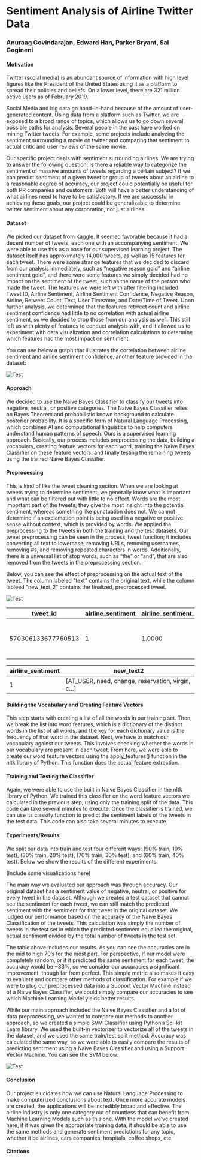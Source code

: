 # Sentiment Analysis of Airline Twitter Data

### Anuraag Govindarajan, Edward Han, Parker Bryant, Sai Gogineni

#### Motivation

Twitter (social media) is an abundant source of information with high level figures like the President of the United States using it as a platform to spread their policies and beliefs. On a lower level, there are 321 million active users as of February 2019.

Social Media and big data go hand-in-hand because of the amount of user-generated content. Using data from a platform such as Twitter, we are exposed to a broad range of topics, which allows us to go down several possible paths for analysis. Several people in the past have worked on mining Twitter tweets. For example, some projects include analyzing the sentiment surrounding a movie on twitter and comparing that sentiment to actual critic and user reviews of the same movie.

Our specific project deals with sentiment surrounding airlines. We are trying to answer the following question: Is there a reliable way to categorize the sentiment of massive amounts of tweets regarding a certain subject? If we can predict sentiment of a given tweet or group of tweets about an airline to a reasonable degree of accuracy, our project could potentially be useful for both PR companies and customers. Both will have a better understanding of what airlines need to have to be satisfactory. If we are successful in achieving these goals, our project could be generalizable to determine twitter sentiment about any corporation, not just airlines.

#### Dataset

We picked our dataset from Kaggle. It seemed favorable because it had a decent number of tweets, each one with an accompanying sentiment. We were able to use this as a base for our supervised learning project. The dataset itself has approximately 14,000 tweets, as well as 15 features for each tweet. There were some strange features that we decided to discard from our analysis immediately, such as “negative reason gold” and “airline sentiment gold”, and there were some features we simply decided had no impact on the sentiment of the tweet, such as the name of the person who made the tweet. The features we were left with after filtering included Tweet ID, Airline Sentiment, Airline Sentiment Confidence, Negative Reason, Airline, Retweet Count, Text, User Timezone, and Date/Time of Tweet. Upon further analysis, we determined that the features retweet count and airline sentiment confidence had little to no correlation with actual airline sentiment, so we decided to drop those from our analysis as well. This still left us with plenty of features to conduct analysis with, and it allowed us to experiment with data visualization and correlation calculations to determine which features had the most impact on sentiment.

You can see below a graph that illustrates the correlation between airline sentiment and airline sentiment confidence, another feature provided in the dataset:

![Test](Images/samplecorr.png)

#### Approach

We decided to use the Naive Bayes Classifier to classify our tweets into negative, neutral, or positive categories. The Naive Bayes Classifier relies on Bayes Theorem and probabilistic known background to calculate posterior probability. It is a specific form of Natural Language Processing, which combines AI and computational linguistics to help computers understand human patterns of speech. Ours is a supervised learning approach. Basically, our process includes preprocessing the data, building a vocabulary, creating feature vectors for each word, training the Naive Bayes Classifier on these feature vectors, and finally testing the remaining tweets using the trained Naive Bayes Classifier.

#### Preprocessing

This is kind of like the tweet cleaning section. When we are looking at tweets trying to determine sentiment, we generally know what is important and what can be filtered out with little to no effect. Words are the most important part of the tweets; they give the most insight into the potential sentiment, whereas something like punctuation does not. We cannot determine if an exclamation point is being used in a negative or positive sense without context, which is provided by words. We applied the preprocessing to the tweets in both the training and the test datasets. Our tweet preprocessing can be seen in the process_tweet function; it includes converting all text to lowercase, removing URLs, removing usernames, removing #s, and removing repeated characters in words. Additionally, there is a universal list of stop words, such as “the” or “and”, that are also removed from the tweets in the preprocessing section.

Below, you can see the effect of preprocessing on the actual text of the tweet. The column labeled "text" contains the original text, while the column lableed "new_text_2" contains the finalized, preprocessed tweet.


![Test](Images/sentimentstategraph.png)

| tweet_id | airline_sentiment |	airline_sentiment_confidence |	negativereason |	negativereason_confidence |	airline |	retweet_count |	text |	tweet_created |	tweet_location |	user_timezone |	new_text | new_text2 |
| --- | --- | --- | --- | --- | --- | --- | --- | --- | --- | --- | --- | --- |
| 570306133677760513 |	1 |	1.0000 |	NaN |	NaN |	Virgin America |	0 |	@VirginAmerica Need to change reservation. Hav... |	2015-02-24 11:35:52 -0800 |	NaN |	Eastern Time (US & Canada) |	[@VirginAmerica, Need, change, reservation. h...] | [AT_USER, need, change, reservation, virgin, c...] |

| airline_sentiment | new_text2 |
| --- | --- |
| 1 | [AT_USER, need, change, reservation, virgin, c...] |

#### Building the Vocabulary and Creating Feature Vectors

This step starts with creating a list of all the words in our training set. Then, we break the list into word features, which is a dictionary of the distinct words in the list of all words, and the key for each dictionary value is the frequency of that word in the dataset. Next, we have to match our vocabulary against our tweets. This involves checking whether the words in our vocabulary are present in each tweet. From here, we were able to create our word feature vectors using the apply_features() function in the nltk library of Python. This function does the actual feature extraction.

#### Training and Testing the Classifier

Again, we were able to use the built in Naive Bayes Classifier in the nltk library of Python. We trained this classifier on the word feature vectors we calculated in the previous step, using only the training split of the data. This code can take several minutes to execute. Once the classifier is trained, we can use its classify function to predict the sentiment labels of the tweets in the test data. This code can also take several minutes to execute.

#### Experiments/Results

We split our data into train and test four different ways: (90% train, 10% test), (80% train, 20% test), (70% train, 30% test), and (60% train, 40% test). Below we show the results of the different experiments:

(Include some visualizations here)

The main way we evaluated our approach was through accuracy. Our original dataset has a sentiment value of negative, neutral, or positive for every tweet in the dataset. Although we created a test dataset that cannot see the sentiment for each tweet, we can still match the predicted sentiment with the sentiment for that tweet in the original dataset. We judged our performance based on the accuracy of the Naive Bayes Classification of the tweets. This calculation was simply the number of tweets in the test set in which the predicted sentiment equalled the original, actual sentiment divided by the total number of tweets in the test set.

The table above includes our results. As you can see the accuracies are in the mid to high 70’s for the most part. For perspective, if our model were completely random, or if it predicted the same sentiment for each tweet, the accuracy would be ~33%, so we consider our accuracies a significant improvement, though far from perfect. This simple metric also makes it easy to evaluate and compare other methods of classification. For example if we were to plug our preprocessed data into a Support Vector Machine instead of a Naive Bayes Classifier, we could simply compare our accuracies to see which Machine Learning Model yields better results.

While our main approach included the Naive Bayes Classifier and a lot of data preprocessing, we wanted to compare our methods to another approach, so we created a simple SVM Classifier using Python’s Sci-kit Learn library. We used the built-in vectorizer to vectorize all of the tweets in the dataset, and we used the same train/test split method. Accuracy was calculated the same way, so we were able to easily compare the results of predicting sentiment using a Naive Bayes Classifier and using a Support Vector Machine. You can see the SVM below:

![Test](Images/svmsnippet.png)

#### Conclusion

Our project elucidates how we can use Natural Language Processing to make computerized conclusions about text. Once more accurate models are created, the applications will be incredibly broad and effective. The airline industry is only one category out of countless that can benefit from Machine Learning Models such as this one. With the model we’ve created here, if it was given the appropriate training data, it should be able to use the same methods and generate sentiment predictions for any topic, whether it be airlines, cars companies, hospitals, coffee shops, etc.

#### Citations

